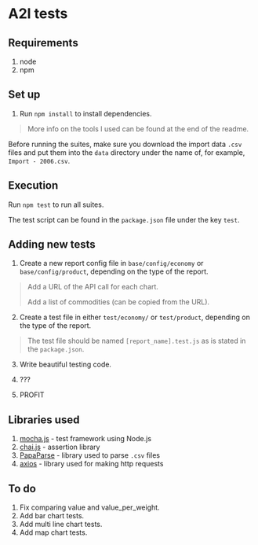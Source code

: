 # A2I tests

## Requirements
1. node
2. npm

## Set up
1. Run `npm install` to install dependencies.

>More info on the tools I used can be found at the end of the readme.

Before running the suites, make sure you download the import data `.csv` files and put them into the `data` directory under the name of, for example, `Import - 2006.csv`.

## Execution
Run `npm test` to run all suites.

The test script can be found in the `package.json` file under the key `test`.

## Adding new tests
1. Create a new report config file in `base/config/economy` or `base/config/product`, depending on the type of the report.
>Add a URL of the API call for each chart.
>
>Add a list  of commodities (can be copied from the URL).

2. Create a test file in either `test/economy/` or `test/product`, depending on the type of the report.
>The test file should be named `[report_name].test.js` as is stated in the `package.json`.

3. Write beautiful testing code.

4. ???

5. PROFIT

## Libraries used

1. [mocha.js](https://mochajs.org/) - test framework using Node.js
2. [chai.js](http://www.chaijs.com/) - assertion library
3. [PapaParse](https://www.papaparse.com/) - library used to parse `.csv` files
4. [axios](https://github.com/axios/axios) - library used for making http requests

## To do
1. Fix comparing value and value_per_weight.
2. Add bar chart tests.
3. Add multi line chart tests.
4. Add map chart tests.